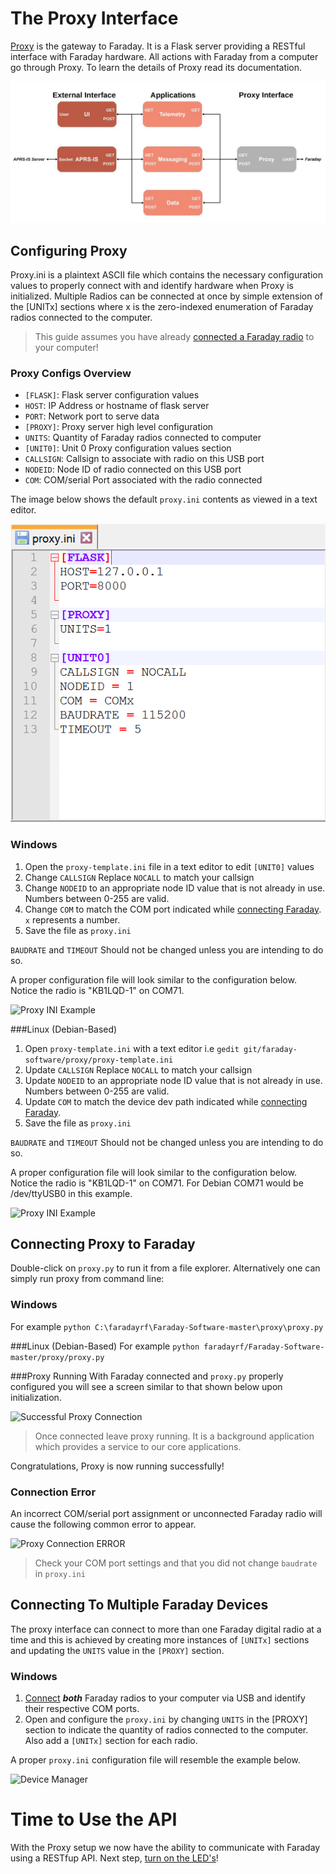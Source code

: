 
# The Proxy Interface

[Proxy](../../proxy) is the gateway to Faraday. It is a Flask server providing a RESTful interface with Faraday hardware. All actions with Faraday from a computer go through Proxy. To learn the details of Proxy read its documentation.

![Faraday Software Architecture](images/FaradayProxyBlocks.jpg "Faraday Software Architecture")

## Configuring Proxy
Proxy.ini is a plaintext ASCII file which contains the necessary configuration values to properly connect with and identify hardware when Proxy is initialized. Multiple Radios can be connected at once by simple extension of the [UNITx] sections where x is the zero-indexed enumeration of Faraday radios connected to the computer.

>This guide assumes you have already [connected a Faraday radio](connecting-hardware.md) to your computer!

### Proxy Configs Overview
 * `[FLASK]`: Flask server configuration values
  * `HOST`: IP Address or hostname of flask server
  * `PORT`: Network port to serve data
 * `[PROXY]`: Proxy server high level configuration
  * `UNITS`: Quantity of Faraday radios connected to computer
 * `[UNIT0]`: Unit 0 Proxy configuration values section
  * `CALLSIGN`: Callsign to associate with radio on this USB port
  * `NODEID`: Node ID of radio connected on this USB port
  * `COM`: COM/serial Port associated with the radio connected
  
The image below shows the default `proxy.ini` contents as viewed in a text editor.

![Proxy INI Text Editor](images/Proxy-INI.png "Proxy INI Text Editor")

### Windows

 1. Open the `proxy-template.ini` file in a text editor to edit `[UNIT0]` values
 2. Change `CALLSIGN` Replace ```NOCALL``` to match your callsign
 3. Change `NODEID` to an appropriate node ID value that is not already in use. Numbers between 0-255 are valid.
 4. Change `COM` to match the COM port indicated while [connecting Faraday](connecting-hardware.md). `x` represents a number.
 5. Save the file as `proxy.ini`

```BAUDRATE``` and `TIMEOUT` Should not be changed unless you are intending to do so.

A proper configuration file will look similar to the configuration below. Notice the radio is "KB1LQD-1" on COM71.

![Proxy INI Example](images/Proxy-INI-Example.png "Proxy INI Example")

###Linux (Debian-Based)

 1. Open `proxy-template.ini` with a text editor i.e `gedit git/faraday-software/proxy/proxy-template.ini`
 2. Update `CALLSIGN` Replace ```NOCALL``` to match your callsign
 3. Update `NODEID` to an appropriate node ID value that is not already in use. Numbers between 0-255 are valid.
 4. Update `COM` to match the device dev path indicated while [connecting Faraday](connecting-hardware.md).
 5. Save the file as `proxy.ini`

`BAUDRATE` and `TIMEOUT` Should not be changed unless you are intending to do so.

A proper configuration file will look similar to the configuration below. Notice the radio is "KB1LQD-1" on COM71. For Debian COM71 would be /dev/ttyUSB0 in this example.

![Proxy INI Example](images/Proxy-INI-Example.png "Proxy INI Example")

## Connecting Proxy to Faraday

Double-click on ```proxy.py``` to run it from a file explorer.
Alternatively one can simply run proxy from command line:

### Windows
For example `python C:\faradayrf\Faraday-Software-master\proxy\proxy.py`

###Linux (Debian-Based)
For example `python faradayrf/Faraday-Software-master/proxy/proxy.py`

###Proxy Running
With Faraday connected and `proxy.py` properly configured you will see a screen similar to that shown below upon initialization.

![Successful Proxy Connection](images/Proxy-Success-Connection.png "Successful Proxy Connection")

> Once connected leave proxy running. It is a background application which provides a service to our core applications.

Congratulations, Proxy is now running successfully!

### Connection Error

An incorrect COM/serial port assignment or unconnected Faraday radio will cause the following common error to appear.

![Proxy Connection ERROR](images/Proxy-Error-Connection.png "Proxy Connection ERROR")

> Check your COM port settings and that you did not change `baudrate` in `proxy.ini`

## Connecting To Multiple Faraday Devices

The proxy interface can connect to more than one Faraday digital radio at a time and this is achieved by creating more instances of `[UNITx]` sections and updating the `UNITS` value in the `[PROXY]` section.

### Windows
 1. [Connect](connecting-hardware.md) ***both*** Faraday radios to your computer via USB and identify their respective COM ports. 
 2. Open and configure the `proxy.ini` by changing `UNITS` in the [PROXY] section to indicate the quantity of radios connected to the computer. Also add a `[UNITx]` section for each radio.

A proper ```proxy.ini``` configuration file will resemble the example below.

![Device Manager](images/Proxy-INI-Example-Multiple-Units.png "Device Manager")

# Time to Use the API
With the Proxy setup we now have the ability to communicate with Faraday using a RESTfup API. Next step, [turn on the LED's](hello-world.md)!
